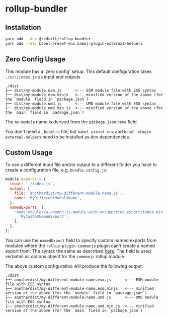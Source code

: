 # rollup-bundler

## Installation

```bash
yarn add --dev @redsift/rollup-bundler
yarn add --dev babel-preset-env babel-plugin-external-helpers
```

## Zero Config Usage

This module has a 'zero config' setup. This default configuration takes `./src/index.js` as input and outputs

```
./dist
├── dist/my-module.esm.js      <--- ESM module file with ES5 syntax
├── dist/my-module.esm.minjs   <--- minified version of the above (for the `module` field in `package.json`)
├── dist/my-module.umd.js      <--- UMD module file with ES5 syntax
├── dist/my-module.umd.min.js  <--- minified version of the above (for the `main` field in `package.json`)
```

The `my-module` name is derived from the `package.json` `name` field.

You don't need a `.babelrc` file, but `babel-preset-env` and `babel-plugin-external-helpers` need to be installed as dev dependencies.

## Custom Usage

To use a different input file and/or output to a different folder you have to create a configuration file, e.g. `bundle.config.js`:

```js
module.exports = {
  input: `./index.js`,
  output: {
    file: 'anotherdist/my-different-module-name.js',
    name: 'MyDifferentModuleName',
  },
  namedExports: {
    'node_modules/a-common-js-module-with-unsupported-export/index.min.js': [
      'MyCustomNamedExport',
    ],
  },
};
```

You can use the `namedExport` field to specify custom named exports from modules where the `rollup-plugin-commonjs` plugin can't create a named export from. The syntax the same as described [here](https://github.com/rollup/rollup-plugin-commonjs#custom-named-exports). The field is used verbatim as options object for the `commonjs` rollup module.

The above custom configuratino will produce the following output:

```
./dist
├── anotherdist/my-different-module-name.esm.js      <--- ESM module file with ES5 syntax
├── anotherdist/my-different-module-name.esm.minjs   <--- minified version of the above (for the `module` field in `package.json`)
├── anotherdist/my-different-module-name.umd.js      <--- UMD module file with ES5 syntax
├── anotherdist/my-different-module-name.umd.min.js  <--- minified version of the above (for the `main` field in `package.json`)
```
